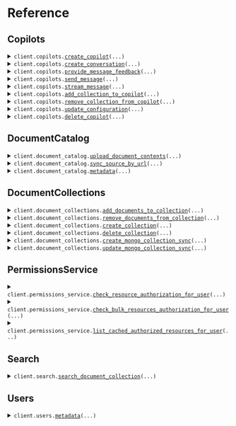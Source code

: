 # Reference
## Copilots
<details><summary><code>client.copilots.<a href="src/credal/copilots/client.py">create_copilot</a>(...)</code></summary>
<dl>
<dd>

#### 📝 Description

<dl>
<dd>

<dl>
<dd>

Create a new copilot. The API key used will be added to the copilot for future Requests
</dd>
</dl>
</dd>
</dl>

#### 🔌 Usage

<dl>
<dd>

<dl>
<dd>

```python
from credal import CredalApi
from credal.common import Collaborator

client = CredalApi(
    api_key="YOUR_API_KEY",
)
client.copilots.create_copilot(
    name="Customer Copilot",
    description="This copilot is used to answer customer requests based on internal documentation.",
    collaborators=[
        Collaborator(
            email="test@gmail.com",
            role="editor",
        )
    ],
)

```
</dd>
</dl>
</dd>
</dl>

#### ⚙️ Parameters

<dl>
<dd>

<dl>
<dd>

**name:** `str` — A descriptive name for the copilot.
    
</dd>
</dl>

<dl>
<dd>

**description:** `str` — An in depth name for the copilot's function. Useful for routing requests to the right copilot.
    
</dd>
</dl>

<dl>
<dd>

**collaborators:** `typing.Sequence[Collaborator]` — A list of collaborator emails and roles that will have access to the copilot.
    
</dd>
</dl>

<dl>
<dd>

**request_options:** `typing.Optional[RequestOptions]` — Request-specific configuration.
    
</dd>
</dl>
</dd>
</dl>


</dd>
</dl>
</details>

<details><summary><code>client.copilots.<a href="src/credal/copilots/client.py">create_conversation</a>(...)</code></summary>
<dl>
<dd>

#### 📝 Description

<dl>
<dd>

<dl>
<dd>

OPTIONAL. Create a new conversation with the Copilot. The conversation ID can be used in the `sendMessage` endpoint. The `sendMessage` endpoint automatically creates new conversations upon first request, but calling this endpoint can simplify certain use cases where it is helpful for the application to have the conversation ID before the first message is sent.
</dd>
</dl>
</dd>
</dl>

#### 🔌 Usage

<dl>
<dd>

<dl>
<dd>

```python
import uuid

from credal import CredalApi

client = CredalApi(
    api_key="YOUR_API_KEY",
)
client.copilots.create_conversation(
    agent_id=uuid.UUID(
        "82e4b12a-6990-45d4-8ebd-85c00e030c24",
    ),
    user_email="ravin@credal.ai",
)

```
</dd>
</dl>
</dd>
</dl>

#### ⚙️ Parameters

<dl>
<dd>

<dl>
<dd>

**agent_id:** `uuid.UUID` — Credal-generated Copilot ID to specify which agent to route the request to.
    
</dd>
</dl>

<dl>
<dd>

**user_email:** `str` — End-user for the conversation.
    
</dd>
</dl>

<dl>
<dd>

**request_options:** `typing.Optional[RequestOptions]` — Request-specific configuration.
    
</dd>
</dl>
</dd>
</dl>


</dd>
</dl>
</details>

<details><summary><code>client.copilots.<a href="src/credal/copilots/client.py">provide_message_feedback</a>(...)</code></summary>
<dl>
<dd>

#### 🔌 Usage

<dl>
<dd>

<dl>
<dd>

```python
import uuid

from credal import CredalApi
from credal.copilots import MessageFeedback

client = CredalApi(
    api_key="YOUR_API_KEY",
)
client.copilots.provide_message_feedback(
    user_email="ravin@credal.ai",
    message_id=uuid.UUID(
        "dd721cd8-4bf2-4b94-9869-258df3dab9dc",
    ),
    agent_id=uuid.UUID(
        "82e4b12a-6990-45d4-8ebd-85c00e030c24",
    ),
    message_feedback=MessageFeedback(
        feedback="NEGATIVE",
        suggested_answer="Yes, Credal is SOC 2 compliant.",
        descriptive_feedback="The response should be extremely clear and concise.",
    ),
)

```
</dd>
</dl>
</dd>
</dl>

#### ⚙️ Parameters

<dl>
<dd>

<dl>
<dd>

**agent_id:** `uuid.UUID` — Credal-generated Copilot ID to specify which agent to route the request to.
    
</dd>
</dl>

<dl>
<dd>

**user_email:** `str` — The user profile you want to use when providing feedback.
    
</dd>
</dl>

<dl>
<dd>

**message_id:** `uuid.UUID` — The message ID for which feedback is being provided.
    
</dd>
</dl>

<dl>
<dd>

**message_feedback:** `MessageFeedback` — The feedback provided by the user.
    
</dd>
</dl>

<dl>
<dd>

**request_options:** `typing.Optional[RequestOptions]` — Request-specific configuration.
    
</dd>
</dl>
</dd>
</dl>


</dd>
</dl>
</details>

<details><summary><code>client.copilots.<a href="src/credal/copilots/client.py">send_message</a>(...)</code></summary>
<dl>
<dd>

#### 🔌 Usage

<dl>
<dd>

<dl>
<dd>

```python
import uuid

from credal import CredalApi
from credal.copilots import InputVariable

client = CredalApi(
    api_key="YOUR_API_KEY",
)
client.copilots.send_message(
    agent_id=uuid.UUID(
        "82e4b12a-6990-45d4-8ebd-85c00e030c24",
    ),
    message="Is Credal SOC 2 compliant?",
    user_email="ravin@credal.ai",
    input_variables=[
        InputVariable(
            name="input1",
            ids=[
                uuid.UUID(
                    "82e4b12a-6990-45d4-8ebd-85c00e030c24",
                )
            ],
        ),
        InputVariable(
            name="input2",
            ids=[
                uuid.UUID(
                    "82e4b12a-6990-45d4-8ebd-85c00e030c25",
                ),
                uuid.UUID(
                    "82e4b12a-6990-45d4-8ebd-85c00e030c26",
                ),
            ],
        ),
    ],
)

```
</dd>
</dl>
</dd>
</dl>

#### ⚙️ Parameters

<dl>
<dd>

<dl>
<dd>

**agent_id:** `uuid.UUID` — Credal-generated Copilot ID to specify which agent to route the request to.
    
</dd>
</dl>

<dl>
<dd>

**message:** `str` — The message you want to send to your copilot.
    
</dd>
</dl>

<dl>
<dd>

**user_email:** `str` — The user profile you want to use when sending the message.
    
</dd>
</dl>

<dl>
<dd>

**conversation_id:** `typing.Optional[uuid.UUID]` — Credal-generated conversation ID for sending follow up messages. Conversation ID is returned after initial message. Optional, to be left off for first messages on new conversations.
    
</dd>
</dl>

<dl>
<dd>

**input_variables:** `typing.Optional[typing.Sequence[InputVariable]]` — Optional input variables to be used in the message. Map the name of the variable to a list of urls.
    
</dd>
</dl>

<dl>
<dd>

**request_options:** `typing.Optional[RequestOptions]` — Request-specific configuration.
    
</dd>
</dl>
</dd>
</dl>


</dd>
</dl>
</details>

<details><summary><code>client.copilots.<a href="src/credal/copilots/client.py">stream_message</a>(...)</code></summary>
<dl>
<dd>

#### 📝 Description

<dl>
<dd>

<dl>
<dd>

This endpoint allows you to send a message to a specific copilot and get the response back as a streamed set of Server-Sent Events.
</dd>
</dl>
</dd>
</dl>

#### 🔌 Usage

<dl>
<dd>

<dl>
<dd>

```python
import uuid

from credal import CredalApi
from credal.copilots import InputVariable

client = CredalApi(
    api_key="YOUR_API_KEY",
)
response = client.copilots.stream_message(
    copilot_id=uuid.UUID(
        "82e4b12a-6990-45d4-8ebd-85c00e030c25",
    ),
    message="Is Credal SOC 2 compliant?",
    email="ravin@credal.ai",
    input_variables=[
        InputVariable(
            name="input1",
            ids=[
                uuid.UUID(
                    "82e4b12a-6990-45d4-8ebd-85c00e030c24",
                )
            ],
        ),
        InputVariable(
            name="input2",
            ids=[
                uuid.UUID(
                    "82e4b12a-6990-45d4-8ebd-85c00e030c25",
                ),
                uuid.UUID(
                    "82e4b12a-6990-45d4-8ebd-85c00e030c26",
                ),
            ],
        ),
    ],
)
for chunk in response:
    yield chunk

```
</dd>
</dl>
</dd>
</dl>

#### ⚙️ Parameters

<dl>
<dd>

<dl>
<dd>

**copilot_id:** `uuid.UUID` — Credal-generated Copilot ID to specify which agent to route the request to.
    
</dd>
</dl>

<dl>
<dd>

**message:** `str` — The message you want to send to your copilot.
    
</dd>
</dl>

<dl>
<dd>

**email:** `str` — The user profile you want to use when sending the message.
    
</dd>
</dl>

<dl>
<dd>

**conversation_id:** `typing.Optional[uuid.UUID]` — Credal-generated conversation ID for sending follow up messages. Conversation ID is returned after initial message. Optional, to be left off for first messages on new conversations.
    
</dd>
</dl>

<dl>
<dd>

**input_variables:** `typing.Optional[typing.Sequence[InputVariable]]` — Optional input variables to be used in the message. Map the name of the variable to a list of urls.
    
</dd>
</dl>

<dl>
<dd>

**request_options:** `typing.Optional[RequestOptions]` — Request-specific configuration.
    
</dd>
</dl>
</dd>
</dl>


</dd>
</dl>
</details>

<details><summary><code>client.copilots.<a href="src/credal/copilots/client.py">add_collection_to_copilot</a>(...)</code></summary>
<dl>
<dd>

#### 📝 Description

<dl>
<dd>

<dl>
<dd>

Link a collection with a copilot. The API Key used must be added to both the collection and the copilot beforehand.
</dd>
</dl>
</dd>
</dl>

#### 🔌 Usage

<dl>
<dd>

<dl>
<dd>

```python
import uuid

from credal import CredalApi

client = CredalApi(
    api_key="YOUR_API_KEY",
)
client.copilots.add_collection_to_copilot(
    copilot_id=uuid.UUID(
        "82e4b12a-6990-45d4-8ebd-85c00e030c24",
    ),
    collection_id=uuid.UUID(
        "def1055f-83c5-43d6-b558-f7a38e7b299e",
    ),
)

```
</dd>
</dl>
</dd>
</dl>

#### ⚙️ Parameters

<dl>
<dd>

<dl>
<dd>

**copilot_id:** `uuid.UUID` — Credal-generated copilot ID to add the collection to.
    
</dd>
</dl>

<dl>
<dd>

**collection_id:** `uuid.UUID` — Credal-generated collection ID to add.
    
</dd>
</dl>

<dl>
<dd>

**request_options:** `typing.Optional[RequestOptions]` — Request-specific configuration.
    
</dd>
</dl>
</dd>
</dl>


</dd>
</dl>
</details>

<details><summary><code>client.copilots.<a href="src/credal/copilots/client.py">remove_collection_from_copilot</a>(...)</code></summary>
<dl>
<dd>

#### 📝 Description

<dl>
<dd>

<dl>
<dd>

Unlink a collection with a copilot. The API Key used must be added to both the collection and the copilot beforehand.
</dd>
</dl>
</dd>
</dl>

#### 🔌 Usage

<dl>
<dd>

<dl>
<dd>

```python
import uuid

from credal import CredalApi

client = CredalApi(
    api_key="YOUR_API_KEY",
)
client.copilots.remove_collection_from_copilot(
    copilot_id=uuid.UUID(
        "82e4b12a-6990-45d4-8ebd-85c00e030c24",
    ),
    collection_id=uuid.UUID(
        "def1055f-83c5-43d6-b558-f7a38e7b299e",
    ),
)

```
</dd>
</dl>
</dd>
</dl>

#### ⚙️ Parameters

<dl>
<dd>

<dl>
<dd>

**copilot_id:** `uuid.UUID` — Credal-generated copilot ID to add the collection to.
    
</dd>
</dl>

<dl>
<dd>

**collection_id:** `uuid.UUID` — Credal-generated collection ID to add.
    
</dd>
</dl>

<dl>
<dd>

**request_options:** `typing.Optional[RequestOptions]` — Request-specific configuration.
    
</dd>
</dl>
</dd>
</dl>


</dd>
</dl>
</details>

<details><summary><code>client.copilots.<a href="src/credal/copilots/client.py">update_configuration</a>(...)</code></summary>
<dl>
<dd>

#### 📝 Description

<dl>
<dd>

<dl>
<dd>

Update the configuration for a copilot
</dd>
</dl>
</dd>
</dl>

#### 🔌 Usage

<dl>
<dd>

<dl>
<dd>

```python
import uuid

from credal import CredalApi
from credal.copilots import AiEndpointConfiguration, Configuration

client = CredalApi(
    api_key="YOUR_API_KEY",
)
client.copilots.update_configuration(
    copilot_id=uuid.UUID(
        "82e4b12a-6990-45d4-8ebd-85c00e030c24",
    ),
    configuration=Configuration(
        name="Customer Copilot",
        description="This copilot is used to answer customer requests based on internal documentation.",
        prompt="You are a polite, helpful assistant used to answer customer requests.",
        ai_endpoint_configuration=AiEndpointConfiguration(
            base_url="https://api.openai.com/v1/",
            api_key="<YOUR_API_KEY_HERE>",
        ),
    ),
)

```
</dd>
</dl>
</dd>
</dl>

#### ⚙️ Parameters

<dl>
<dd>

<dl>
<dd>

**copilot_id:** `uuid.UUID` — Credal-generated copilot ID to add the collection to.
    
</dd>
</dl>

<dl>
<dd>

**configuration:** `Configuration` 
    
</dd>
</dl>

<dl>
<dd>

**request_options:** `typing.Optional[RequestOptions]` — Request-specific configuration.
    
</dd>
</dl>
</dd>
</dl>


</dd>
</dl>
</details>

<details><summary><code>client.copilots.<a href="src/credal/copilots/client.py">delete_copilot</a>(...)</code></summary>
<dl>
<dd>

#### 🔌 Usage

<dl>
<dd>

<dl>
<dd>

```python
import uuid

from credal import CredalApi

client = CredalApi(
    api_key="YOUR_API_KEY",
)
client.copilots.delete_copilot(
    id=uuid.UUID(
        "ac20e6ba-0bae-11ef-b25a-efca73df4c3a",
    ),
)

```
</dd>
</dl>
</dd>
</dl>

#### ⚙️ Parameters

<dl>
<dd>

<dl>
<dd>

**id:** `uuid.UUID` — Copilot ID
    
</dd>
</dl>

<dl>
<dd>

**request_options:** `typing.Optional[RequestOptions]` — Request-specific configuration.
    
</dd>
</dl>
</dd>
</dl>


</dd>
</dl>
</details>

## DocumentCatalog
<details><summary><code>client.document_catalog.<a href="src/credal/document_catalog/client.py">upload_document_contents</a>(...)</code></summary>
<dl>
<dd>

#### 🔌 Usage

<dl>
<dd>

<dl>
<dd>

```python
from credal import CredalApi

client = CredalApi(
    api_key="YOUR_API_KEY",
)
client.document_catalog.upload_document_contents(
    document_name="My Document",
    document_contents="Lorem ipsum dolor sit amet, consectetur adipiscing elit, sed do eiusmod tempor incididunt ut labore et dolore magna aliqua. Ut enim ad minim veniam, quis nostrud exercitation ullamco laboris nisi ut aliquip ex ea commodo consequat. Duis aute irure dolor in reprehenderit in voluptate velit esse cillum dolore eu fugiat nulla pariatur. Excepteur sint occaecat cupidatat non proident, sunt in culpa qui officia deserunt mollit anim id est laborum.",
    document_external_id="73eead26-d124-4940-b329-5f068a0a8db9",
    allowed_users_email_addresses=["jack@credal.ai", "ravin@credal.ai"],
    upload_as_user_email="jack@credal.ai",
)

```
</dd>
</dl>
</dd>
</dl>

#### ⚙️ Parameters

<dl>
<dd>

<dl>
<dd>

**document_name:** `str` — The name of the document you want to upload.
    
</dd>
</dl>

<dl>
<dd>

**document_contents:** `str` — The full LLM-formatted text contents of the document you want to upload.
    
</dd>
</dl>

<dl>
<dd>

**allowed_users_email_addresses:** `typing.Sequence[str]` — Users allowed to access the document. Unlike Credal's out of the box connectors which reconcile various permissions models from 3rd party software, for custom uploads the caller is responsible for specifying who can access the document and currently flattening groups if applicable. Documents can also be marked as internal public.
    
</dd>
</dl>

<dl>
<dd>

**upload_as_user_email:** `str` — [Legacy] The user on behalf of whom the document should be uploaded. In most cases, this can simply be the email of the developer making the API call. This field will be removed in the future in favor of purely specifying permissions via allowedUsersEmailAddresses.
    
</dd>
</dl>

<dl>
<dd>

**document_external_id:** `str` — The external ID of the document. This is typically the ID as it exists in its original external system. Uploads to the same external ID will update the document in Credal.
    
</dd>
</dl>

<dl>
<dd>

**document_external_url:** `typing.Optional[str]` — The external URL of the document you want to upload. If provided Credal will link to this URL.
    
</dd>
</dl>

<dl>
<dd>

**custom_metadata:** `typing.Optional[typing.Optional[typing.Any]]` — Optional JSON representing any custom metdata for this document
    
</dd>
</dl>

<dl>
<dd>

**collection_id:** `typing.Optional[str]` — If specified, document will also be added to a particular document collection
    
</dd>
</dl>

<dl>
<dd>

**force_update:** `typing.Optional[bool]` — If specified, document contents will be re-uploaded and re-embedded even if the document already exists in Credal
    
</dd>
</dl>

<dl>
<dd>

**internal_public:** `typing.Optional[bool]` — If specified, document will be accessible to everyone within the organization of the uploader
    
</dd>
</dl>

<dl>
<dd>

**request_options:** `typing.Optional[RequestOptions]` — Request-specific configuration.
    
</dd>
</dl>
</dd>
</dl>


</dd>
</dl>
</details>

<details><summary><code>client.document_catalog.<a href="src/credal/document_catalog/client.py">sync_source_by_url</a>(...)</code></summary>
<dl>
<dd>

#### 📝 Description

<dl>
<dd>

<dl>
<dd>

Sync a document from a source URL. Does not support recursive web search. Reach out to a Credal representative for access.
</dd>
</dl>
</dd>
</dl>

#### 🔌 Usage

<dl>
<dd>

<dl>
<dd>

```python
from credal import CredalApi

client = CredalApi(
    api_key="YOUR_API_KEY",
)
client.document_catalog.sync_source_by_url(
    source_url="https://drive.google.com/file/d/123456/view",
    upload_as_user_email="ria@credal.ai",
)

```
</dd>
</dl>
</dd>
</dl>

#### ⚙️ Parameters

<dl>
<dd>

<dl>
<dd>

**upload_as_user_email:** `str` 
    
</dd>
</dl>

<dl>
<dd>

**source_url:** `str` 
    
</dd>
</dl>

<dl>
<dd>

**request_options:** `typing.Optional[RequestOptions]` — Request-specific configuration.
    
</dd>
</dl>
</dd>
</dl>


</dd>
</dl>
</details>

<details><summary><code>client.document_catalog.<a href="src/credal/document_catalog/client.py">metadata</a>(...)</code></summary>
<dl>
<dd>

#### 📝 Description

<dl>
<dd>

<dl>
<dd>

Bulk patch metadata for documents, synced natively by Credal or manual API uploads
</dd>
</dl>
</dd>
</dl>

#### 🔌 Usage

<dl>
<dd>

<dl>
<dd>

```python
from credal import CredalApi
from credal.common import ResourceIdentifier_ExternalResourceId
from credal.document_catalog import DocumentMetadataPatch

client = CredalApi(
    api_key="YOUR_API_KEY",
)
client.document_catalog.metadata(
    sources=[
        DocumentMetadataPatch(
            metadata={"Department": "HR", "Country": "United States"},
            resource_identifier=ResourceIdentifier_ExternalResourceId(
                external_resource_id="170NrBm0Do7gdzvr54UvyslPVWkQFOA0lgNycFmdZJQr",
                resource_type="GOOGLE_DRIVE_ITEM",
            ),
        ),
        DocumentMetadataPatch(
            metadata={"Department": "Sales", "Vertical": "Healthcare"},
            resource_identifier=ResourceIdentifier_ExternalResourceId(
                external_resource_id="123456",
                resource_type="ZENDESK_TICKET",
            ),
        ),
    ],
    upload_as_user_email="ben@credal.ai",
)

```
</dd>
</dl>
</dd>
</dl>

#### ⚙️ Parameters

<dl>
<dd>

<dl>
<dd>

**sources:** `typing.Sequence[DocumentMetadataPatch]` 
    
</dd>
</dl>

<dl>
<dd>

**upload_as_user_email:** `str` 
    
</dd>
</dl>

<dl>
<dd>

**request_options:** `typing.Optional[RequestOptions]` — Request-specific configuration.
    
</dd>
</dl>
</dd>
</dl>


</dd>
</dl>
</details>

## DocumentCollections
<details><summary><code>client.document_collections.<a href="src/credal/document_collections/client.py">add_documents_to_collection</a>(...)</code></summary>
<dl>
<dd>

#### 📝 Description

<dl>
<dd>

<dl>
<dd>

Add documents to a document collection. Note that the documents must already exist in the document catalog to use this endpoint. If you want to upload a new document to a collection, use the `uploadDocumentContents` endpoint.
</dd>
</dl>
</dd>
</dl>

#### 🔌 Usage

<dl>
<dd>

<dl>
<dd>

```python
import uuid

from credal import CredalApi
from credal.common import ResourceIdentifier_ExternalResourceId

client = CredalApi(
    api_key="YOUR_API_KEY",
)
client.document_collections.add_documents_to_collection(
    collection_id=uuid.UUID(
        "82e4b12a-6990-45d4-8ebd-85c00e030c24",
    ),
    resource_identifiers=[
        ResourceIdentifier_ExternalResourceId(
            external_resource_id="170NrBm0Do7gdzvr54UvyslPVWkQFOA0lgNycFmdZJQr",
            resource_type="GOOGLE_DRIVE_ITEM",
        ),
        ResourceIdentifier_ExternalResourceId(
            external_resource_id="398KAHdfkjsdf09r54UvyslPVWkQFOA0lOiu34in923",
            resource_type="GOOGLE_DRIVE_ITEM",
        ),
    ],
)

```
</dd>
</dl>
</dd>
</dl>

#### ⚙️ Parameters

<dl>
<dd>

<dl>
<dd>

**collection_id:** `uuid.UUID` — The ID of the document collection you want to add to.
    
</dd>
</dl>

<dl>
<dd>

**resource_identifiers:** `typing.Sequence[ResourceIdentifier]` — The set of resource identifier for which you want to add to the collection.
    
</dd>
</dl>

<dl>
<dd>

**request_options:** `typing.Optional[RequestOptions]` — Request-specific configuration.
    
</dd>
</dl>
</dd>
</dl>


</dd>
</dl>
</details>

<details><summary><code>client.document_collections.<a href="src/credal/document_collections/client.py">remove_documents_from_collection</a>(...)</code></summary>
<dl>
<dd>

#### 📝 Description

<dl>
<dd>

<dl>
<dd>

Remove documents from a collection
</dd>
</dl>
</dd>
</dl>

#### 🔌 Usage

<dl>
<dd>

<dl>
<dd>

```python
import uuid

from credal import CredalApi
from credal.common import ResourceIdentifier_ExternalResourceId

client = CredalApi(
    api_key="YOUR_API_KEY",
)
client.document_collections.remove_documents_from_collection(
    collection_id=uuid.UUID(
        "82e4b12a-6990-45d4-8ebd-85c00e030c24",
    ),
    resource_identifiers=[
        ResourceIdentifier_ExternalResourceId(
            external_resource_id="170NrBm0Do7gdzvr54UvyslPVWkQFOA0lgNycFmdZJQr",
            resource_type="GOOGLE_DRIVE_ITEM",
        ),
        ResourceIdentifier_ExternalResourceId(
            external_resource_id="398KAHdfkjsdf09r54UvyslPVWkQFOA0lOiu34in923",
            resource_type="GOOGLE_DRIVE_ITEM",
        ),
    ],
)

```
</dd>
</dl>
</dd>
</dl>

#### ⚙️ Parameters

<dl>
<dd>

<dl>
<dd>

**collection_id:** `uuid.UUID` — The ID of the document collection you want to add to.
    
</dd>
</dl>

<dl>
<dd>

**resource_identifiers:** `typing.Sequence[ResourceIdentifier]` — The set of resource identifier for which you want to remove from the collection
    
</dd>
</dl>

<dl>
<dd>

**request_options:** `typing.Optional[RequestOptions]` — Request-specific configuration.
    
</dd>
</dl>
</dd>
</dl>


</dd>
</dl>
</details>

<details><summary><code>client.document_collections.<a href="src/credal/document_collections/client.py">create_collection</a>(...)</code></summary>
<dl>
<dd>

#### 📝 Description

<dl>
<dd>

<dl>
<dd>

Create a new copilot. The API key used will be added to the copilot for future Requests
</dd>
</dl>
</dd>
</dl>

#### 🔌 Usage

<dl>
<dd>

<dl>
<dd>

```python
from credal import CredalApi
from credal.common import Collaborator

client = CredalApi(
    api_key="YOUR_API_KEY",
)
client.document_collections.create_collection(
    name="Customer Collection",
    description="This collection is used to answer customer requests based on internal documentation.",
    collaborators=[
        Collaborator(
            email="test@gmail.com",
            role="editor",
        )
    ],
)

```
</dd>
</dl>
</dd>
</dl>

#### ⚙️ Parameters

<dl>
<dd>

<dl>
<dd>

**name:** `str` — A descriptive name for the collection.
    
</dd>
</dl>

<dl>
<dd>

**description:** `str` — An in depth name for the copilot's function. Useful for routing requests to the right copilot.
    
</dd>
</dl>

<dl>
<dd>

**collaborators:** `typing.Sequence[Collaborator]` — A list of collaborator emails and roles that will have access to the copilot.
    
</dd>
</dl>

<dl>
<dd>

**request_options:** `typing.Optional[RequestOptions]` — Request-specific configuration.
    
</dd>
</dl>
</dd>
</dl>


</dd>
</dl>
</details>

<details><summary><code>client.document_collections.<a href="src/credal/document_collections/client.py">delete_collection</a>(...)</code></summary>
<dl>
<dd>

#### 📝 Description

<dl>
<dd>

<dl>
<dd>

Delete the collection.
</dd>
</dl>
</dd>
</dl>

#### 🔌 Usage

<dl>
<dd>

<dl>
<dd>

```python
import uuid

from credal import CredalApi

client = CredalApi(
    api_key="YOUR_API_KEY",
)
client.document_collections.delete_collection(
    collection_id=uuid.UUID(
        "ac20e6ba-0bae-11ef-b25a-efca73df4c3a",
    ),
)

```
</dd>
</dl>
</dd>
</dl>

#### ⚙️ Parameters

<dl>
<dd>

<dl>
<dd>

**collection_id:** `uuid.UUID` 
    
</dd>
</dl>

<dl>
<dd>

**request_options:** `typing.Optional[RequestOptions]` — Request-specific configuration.
    
</dd>
</dl>
</dd>
</dl>


</dd>
</dl>
</details>

<details><summary><code>client.document_collections.<a href="src/credal/document_collections/client.py">create_mongo_collection_sync</a>(...)</code></summary>
<dl>
<dd>

#### 📝 Description

<dl>
<dd>

<dl>
<dd>

Credal lets you easily sync your MongoDB data for use in Collections and Copilots. Create a new sync from a MongoDB collection to a Credal collection.
</dd>
</dl>
</dd>
</dl>

#### 🔌 Usage

<dl>
<dd>

<dl>
<dd>

```python
import uuid

from credal import CredalApi
from credal.document_collections import (
    MongoCollectionSyncConfig,
    MongoSourceFieldsConfig,
)

client = CredalApi(
    api_key="YOUR_API_KEY",
)
client.document_collections.create_mongo_collection_sync(
    mongo_uri="mongodb+srv://cluster0.hzwklqn.mongodb.net/Cluster0?retryWrites=true&w=majority",
    collection_id=uuid.UUID(
        "ac20e6ba-0bae-11ef-b25a-efca73df4c3a",
    ),
    config=MongoCollectionSyncConfig(
        sync_name="My sales transcripts",
        collection_name="myCollection",
        filter_expression={"status": {"$ne": "disabled"}},
        source_fields=MongoSourceFieldsConfig(
            body="body",
            source_name="meetingName",
            source_system_updated="transcriptDatetime",
            source_url="link",
        ),
    ),
)

```
</dd>
</dl>
</dd>
</dl>

#### ⚙️ Parameters

<dl>
<dd>

<dl>
<dd>

**collection_id:** `uuid.UUID` 
    
</dd>
</dl>

<dl>
<dd>

**mongo_uri:** `str` 
    
</dd>
</dl>

<dl>
<dd>

**config:** `MongoCollectionSyncConfig` 
    
</dd>
</dl>

<dl>
<dd>

**request_options:** `typing.Optional[RequestOptions]` — Request-specific configuration.
    
</dd>
</dl>
</dd>
</dl>


</dd>
</dl>
</details>

<details><summary><code>client.document_collections.<a href="src/credal/document_collections/client.py">update_mongo_collection_sync</a>(...)</code></summary>
<dl>
<dd>

#### 📝 Description

<dl>
<dd>

<dl>
<dd>

Credal lets you easily sync your MongoDB data for use in Collections and Copilots. Update an existing sync from a MongoDB collection to a Credal collection via the `mongoCredentialId`, to disambiguate between multiple potential syncs to a given collection.
</dd>
</dl>
</dd>
</dl>

#### 🔌 Usage

<dl>
<dd>

<dl>
<dd>

```python
import uuid

from credal import CredalApi
from credal.document_collections import (
    MongoCollectionSyncConfig,
    MongoSourceFieldsConfig,
)

client = CredalApi(
    api_key="YOUR_API_KEY",
)
client.document_collections.update_mongo_collection_sync(
    mongo_uri="mongodb+srv://cluster0.hzwklqn.mongodb.net/Cluster0?retryWrites=true&w=majority",
    mongo_credential_id=uuid.UUID(
        "5988ed76-6ee1-11ef-97dd-1fca54b7c4bc",
    ),
    config=MongoCollectionSyncConfig(
        sync_name="My recent summarized sales transcripts",
        collection_name="myCollection",
        filter_expression={
            "transcriptDatetime": {"$gt": "2023-01-01T00:00:00.000Z"}
        },
        source_fields=MongoSourceFieldsConfig(
            body="transcriptSummary",
            source_name="meetingName",
            source_system_updated="transcriptDatetime",
            source_url="link",
        ),
    ),
)

```
</dd>
</dl>
</dd>
</dl>

#### ⚙️ Parameters

<dl>
<dd>

<dl>
<dd>

**mongo_credential_id:** `uuid.UUID` 
    
</dd>
</dl>

<dl>
<dd>

**mongo_uri:** `str` 
    
</dd>
</dl>

<dl>
<dd>

**config:** `MongoCollectionSyncConfig` 
    
</dd>
</dl>

<dl>
<dd>

**request_options:** `typing.Optional[RequestOptions]` — Request-specific configuration.
    
</dd>
</dl>
</dd>
</dl>


</dd>
</dl>
</details>

## PermissionsService
<details><summary><code>client.permissions_service.<a href="src/credal/permissions_service/client.py">check_resource_authorization_for_user</a>(...)</code></summary>
<dl>
<dd>

#### 📝 Description

<dl>
<dd>

<dl>
<dd>

Admin endpoint to check whether the specified user is authorized to read the specified resource.
</dd>
</dl>
</dd>
</dl>

#### 🔌 Usage

<dl>
<dd>

<dl>
<dd>

```python
from credal import CredalApi
from credal.common import ResourceIdentifier_ExternalResourceId

client = CredalApi(
    api_key="YOUR_API_KEY",
)
client.permissions_service.check_resource_authorization_for_user(
    resource_identifier=ResourceIdentifier_ExternalResourceId(
        external_resource_id="170NrBm0Do7gdzvr54UvyslPVWkQFOA0lgNycFmdZJQr",
        resource_type="GOOGLE_DRIVE_ITEM",
    ),
    user_email="john.smith@foo.com",
)

```
</dd>
</dl>
</dd>
</dl>

#### ⚙️ Parameters

<dl>
<dd>

<dl>
<dd>

**resource_identifier:** `ResourceIdentifier` — The resource identifier for which you want to check authorization.
    
</dd>
</dl>

<dl>
<dd>

**user_email:** `str` — The user email to check authorization for.
    
</dd>
</dl>

<dl>
<dd>

**disable_cache:** `typing.Optional[bool]` — If specified, Credal will bypass the permissions cache and check current permissions for this resource
    
</dd>
</dl>

<dl>
<dd>

**request_options:** `typing.Optional[RequestOptions]` — Request-specific configuration.
    
</dd>
</dl>
</dd>
</dl>


</dd>
</dl>
</details>

<details><summary><code>client.permissions_service.<a href="src/credal/permissions_service/client.py">check_bulk_resources_authorization_for_user</a>(...)</code></summary>
<dl>
<dd>

#### 📝 Description

<dl>
<dd>

<dl>
<dd>

Admin endpoint to check whether the specified user is authorized to read the specified set of resources.
</dd>
</dl>
</dd>
</dl>

#### 🔌 Usage

<dl>
<dd>

<dl>
<dd>

```python
from credal import CredalApi
from credal.common import (
    ResourceIdentifier_ExternalResourceId,
    ResourceIdentifier_Url,
)

client = CredalApi(
    api_key="YOUR_API_KEY",
)
client.permissions_service.check_bulk_resources_authorization_for_user(
    resource_identifiers=[
        ResourceIdentifier_Url(
            url="https://docs.google.com/document/d/170NrBm0Do7gdzvr54UvyslPVWkQFOA0lgNycFmdZJQr/edit",
        ),
        ResourceIdentifier_ExternalResourceId(
            external_resource_id="sfsdfvr54UvyslPVWkQFOA0dfsdfsdflgNycFmdZJQr",
            resource_type="ZENDESK_TICKET",
        ),
    ],
    user_email="john.smith@foo.com",
)

```
</dd>
</dl>
</dd>
</dl>

#### ⚙️ Parameters

<dl>
<dd>

<dl>
<dd>

**resource_identifiers:** `typing.Sequence[ResourceIdentifier]` — The set of resource identifier for which you want to check authorization. Currently limited to 20 resources.
    
</dd>
</dl>

<dl>
<dd>

**user_email:** `str` — The user email to check authorization for.
    
</dd>
</dl>

<dl>
<dd>

**disable_cache:** `typing.Optional[bool]` — If specified, Credal will bypass the permissions cache and check current permissions for all resources specified.
    
</dd>
</dl>

<dl>
<dd>

**request_options:** `typing.Optional[RequestOptions]` — Request-specific configuration.
    
</dd>
</dl>
</dd>
</dl>


</dd>
</dl>
</details>

<details><summary><code>client.permissions_service.<a href="src/credal/permissions_service/client.py">list_cached_authorized_resources_for_user</a>(...)</code></summary>
<dl>
<dd>

#### 📝 Description

<dl>
<dd>

<dl>
<dd>

Admin endpoint to list all resources that the specified user is authorized to read. Note this endpoint returns cached results and may not be up-to-date. You can use the checkResourceAuthorizationForUser endpoint with disableCache set to true to get the most up-to-date results.
</dd>
</dl>
</dd>
</dl>

#### 🔌 Usage

<dl>
<dd>

<dl>
<dd>

```python
from credal import CredalApi

client = CredalApi(
    api_key="YOUR_API_KEY",
)
client.permissions_service.list_cached_authorized_resources_for_user(
    user_email="john.smith@foo.com",
)

```
</dd>
</dl>
</dd>
</dl>

#### ⚙️ Parameters

<dl>
<dd>

<dl>
<dd>

**user_email:** `str` — The user email to list authorized resources for.
    
</dd>
</dl>

<dl>
<dd>

**resource_type:** `typing.Optional[ResourceType]` — The type of resource you want to list. If not specified, all resource types will be listed.
    
</dd>
</dl>

<dl>
<dd>

**limit:** `typing.Optional[int]` — The maximum number of resources to return. Defaults to 100.
    
</dd>
</dl>

<dl>
<dd>

**offset:** `typing.Optional[int]` — The offset to use for pagination. If not specified, the first page of results will be returned.
    
</dd>
</dl>

<dl>
<dd>

**request_options:** `typing.Optional[RequestOptions]` — Request-specific configuration.
    
</dd>
</dl>
</dd>
</dl>


</dd>
</dl>
</details>

## Search
<details><summary><code>client.search.<a href="src/credal/search/client.py">search_document_collection</a>(...)</code></summary>
<dl>
<dd>

#### 📝 Description

<dl>
<dd>

<dl>
<dd>

Search across all documents in a document collection using the document metadata and contents.
</dd>
</dl>
</dd>
</dl>

#### 🔌 Usage

<dl>
<dd>

<dl>
<dd>

```python
import uuid

from credal import CredalApi
from credal.search import DocumentCollectionSearchOptions, SingleFieldFilter

client = CredalApi(
    api_key="YOUR_API_KEY",
)
client.search.search_document_collection(
    collection_id=uuid.UUID(
        "82e4b12a-6990-45d4-8ebd-85c00e030c24",
    ),
    search_query="ABC Corp",
    structured_query_filters=[
        SingleFieldFilter(
            field="status",
            operator="==",
            value="Open",
        )
    ],
    user_email="jack@credal.ai",
    search_options=DocumentCollectionSearchOptions(
        max_chunks=10,
        merge_contents=True,
        threshold=0.8,
        enable_smart_filtering=True,
        enable_query_extraction=True,
        enable_reranking=True,
    ),
)

```
</dd>
</dl>
</dd>
</dl>

#### ⚙️ Parameters

<dl>
<dd>

<dl>
<dd>

**collection_id:** `uuid.UUID` 
    
</dd>
</dl>

<dl>
<dd>

**search_query:** `str` 
    
</dd>
</dl>

<dl>
<dd>

**user_email:** `str` — The email of the user making the search request for permissions reduction.
    
</dd>
</dl>

<dl>
<dd>

**structured_query_filters:** `typing.Optional[typing.Sequence[SingleFieldFilter]]` — The structured query filters to apply to the search query.
    
</dd>
</dl>

<dl>
<dd>

**search_options:** `typing.Optional[DocumentCollectionSearchOptions]` 
    
</dd>
</dl>

<dl>
<dd>

**metadata_filter_expression:** `typing.Optional[str]` — Legacy metadata filter expression to apply to the search query. Use structuredQueryFilters instead.
    
</dd>
</dl>

<dl>
<dd>

**request_options:** `typing.Optional[RequestOptions]` — Request-specific configuration.
    
</dd>
</dl>
</dd>
</dl>


</dd>
</dl>
</details>

## Users
<details><summary><code>client.users.<a href="src/credal/users/client.py">metadata</a>(...)</code></summary>
<dl>
<dd>

#### 📝 Description

<dl>
<dd>

<dl>
<dd>

Bulk patch metadata for users
</dd>
</dl>
</dd>
</dl>

#### 🔌 Usage

<dl>
<dd>

<dl>
<dd>

```python
from credal import CredalApi
from credal.users import UserMetadataPatch

client = CredalApi(
    api_key="YOUR_API_KEY",
)
client.users.metadata(
    request=[
        UserMetadataPatch(
            metadata={"State": "NY", "Job Role": "CEO"},
            user_email="ravin@credal.ai",
        ),
        UserMetadataPatch(
            metadata={"State": "NY", "Department": "Engineering"},
            user_email="jack@credal.ai",
        ),
    ],
)

```
</dd>
</dl>
</dd>
</dl>

#### ⚙️ Parameters

<dl>
<dd>

<dl>
<dd>

**request:** `typing.Sequence[UserMetadataPatch]` 
    
</dd>
</dl>

<dl>
<dd>

**request_options:** `typing.Optional[RequestOptions]` — Request-specific configuration.
    
</dd>
</dl>
</dd>
</dl>


</dd>
</dl>
</details>

